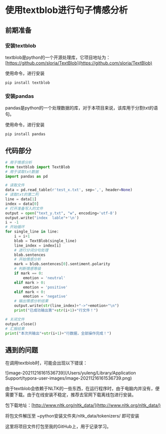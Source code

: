 # 使用textblob进行句子情感分析

## 前期准备

### 安装textblob

textblob是python的一个开源处理库，它项目地址为：[https://github.com/sloria/TextBlob](https://github.com/sloria/TextBlob)

使用命令，进行安装

```
pip install textblob
```

### 安装pandas

pandas是python的一个处理数据的库，对于本项目来说，该库用于分割txt的语句。

使用命令，进行安装

```
pip install pandas
```

## 代码部分

```python
# 用于情感分析
from textblob import TextBlob
# 用于读取txt数据
import pandas as pd

# 读取文件
data = pd.read_table(r'test_x.txt', sep=',', header=None)
# 读取txt的第二列
line = data[1]
index = data[0]
# 打开准备写入的文件
output = open("text_y.txt", "w", encoding='utf-8')
output.write("index  lable"+'\n')
i = -1
# 开始循环
for single_line in line:
    i = i+1
    blob = TextBlob(single_line)
    line_index = index[i]
    # 进行分词分句处理
    blob.sentences
    # 开始情感分析
    mark = blob.sentences[0].sentiment.polarity
    # 判断情感等级
    if mark == 0:
        emotion = 'neutral'
    elif mark > 0:
        emotion = 'positive'
    elif mark < 0:
        emotion = 'negative'
    # 输出情感分析结果
    output.write(str(line_index)+"->"+emotion+"\n")
    print("已成功输出第"+str(i+1)+"行文件！")

# 关闭文件
output.close()
# 汇报结果
print("本次共输出"+str(i+1)+"行数据，全部操作完成！")
```

## 遇到的问题

在调用textblob时，可能会出现以下错误：

![image-20211216161536739](/Users/yuleng/Library/Application Support/typora-user-images/image-20211216161536739.png)

由于textblob会依赖于NLTK的一些东西，在运行程序时，由于电脑内并没有，便需要下载。由于在线安装不稳定，推荐去官网下载离线包进行安装。

包下载地址：[http://www.nltk.org/nltk_data/](http://www.nltk.org/nltk_data/)

将包文件解压至 ~python安装文件夹/nltk_data/tokenizers/ 即可安装



这里将项目文件打包至我的GitHub上，用于记录学习。
